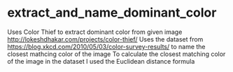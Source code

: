 # extract_and_name_dominant_color
  
  Uses Color Thief to extract dominant color from given image
    http://lokeshdhakar.com/projects/color-thief/
  Uses the dataset from https://blog.xkcd.com/2010/05/03/color-survey-results/ to name the closest mathcing color of the image
  To calculate the closest matching color of the image in the dataset I used the Euclidean distance formula
